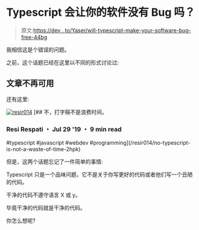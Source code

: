 # Typescript 会让你的软件没有 Bug 吗？

> 原文:[https://dev . to/Yaser/will-typescript-make-your-software-bug-free-44bg](https://dev.to/yaser/will-typescript-make-your-software-bug-free-44bg)

我相信这是个错误的问题。

之前，这个话题已经在这里以不同的形式讨论过:

## 文章不再可用

还有这里:

[![resir014](../Images/1321efba4c7226e4857e8e9effbfd105.png)](/resir014) [## 不，打字稿不是浪费时间。

### Resi Respati ・ Jul 29 '19 ・ 9 min read

#typescript #javascript #webdev #programming](/resir014/no-typescript-is-not-a-waste-of-time-2hpk)

但是，这两个话题忘记了一件简单的事情:

Typescript 只是一个品味问题，它不是关于你写更好的代码或者他们写一个丑陋的代码。

干净的代码不遵守语言 X 或 y。

毕竟干净的代码就是干净的代码。

你怎么想呢?